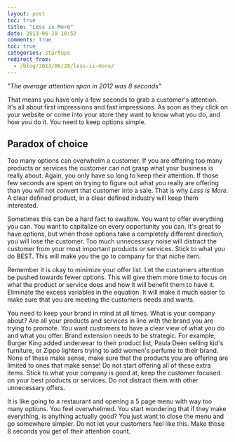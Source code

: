 ```yaml
---
layout: post
toc: true
title: "Less is More"
date: 2013-06-28 10:52
comments: true
toc: true
categories: startups
redirect_from:
  - /blog/2013/06/28/less-is-more/
---
```


*"The average attention span in 2012 was 8 seconds"*

That means you have only a few seconds to grab a customer's attention. It's all about first impressions and fast impressions. As soon as they click on your website or come into your store they want to know what you do, and how you do it. You need to keep options simple.

## Paradox of choice

Too many options can overwhelm a customer. If you are offering  too many products or services the customer can not grasp what your business is really about. Again, you only have so long to keep their attention. If those few seconds are spent on trying to figure out what you really are offering than you will not convert that customer into a sale. That is why *Less is More*. A clear defined product, in a clear defined industry will keep them interested.

Sometimes this can be a hard fact to swallow. You want to offer everything you can. You want to capitalize on every opportunity you can. It's great to have options, but when those options take a completely different direction, you will lose the customer. Too much unnecessary noise will distract the customer from your most important products or services. Stick to what you do BEST. This will make you the go to company for that niche item.

Remember it is okay to minimize your offer list. Let the customers attention be pushed towards fewer options. This will give them more time to focus on what the product or service does and how it will benefit them to have it. Eliminate the excess variables in the equation. It will make it much easier to make sure that you are meeting the customers needs and wants.

You need to keep your brand in mind at all times. What is your company about? Are all your products and services in line with the brand you are trying to promote. You want customers to have a clear view of what you do and what you offer. Brand extension needs to be strategic. For example, Burger King added underwear to their product list, Paula Deen selling kid's furniture, or Zippo lighters trying to add women's perfume to their brand. None of these make sense, make sure that the products you are offering are limited to ones that make sense! Do not start offering all of these extra items. Stick to what your company is good at, keep the customer focused on your best products or services. Do not distract them with other unnecessary offers.

It is like going to a restaurant and opening a 5 page menu with way too many options. You feel overwhelmed. You start wondering that if they make everything, is anything actually good? You just want to close the menu and go somewhere simpler. Do not let your customers feel like this. Make those 8 seconds you get of their attention count.
